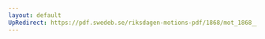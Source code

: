 ```yaml
---
layout: default
UpRedirect: https://pdf.swedeb.se/riksdagen-motions-pdf/1868/mot_1868__ak__00212.pdf
---
```

